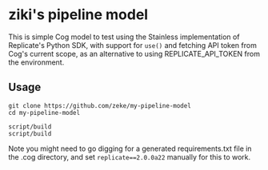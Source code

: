 # ziki's pipeline model

This is simple Cog model to test using the Stainless implementation of Replicate's Python SDK, with support for `use()` and fetching API token from Cog's current scope, as an alternative to using REPLICATE_API_TOKEN from the environment.

## Usage

```
git clone https://github.com/zeke/my-pipeline-model
cd my-pipeline-model

script/build
script/build
```

Note you might need to go digging for a generated requirements.txt file in the .cog directory, and set `replicate==2.0.0a22` manually for this to work.